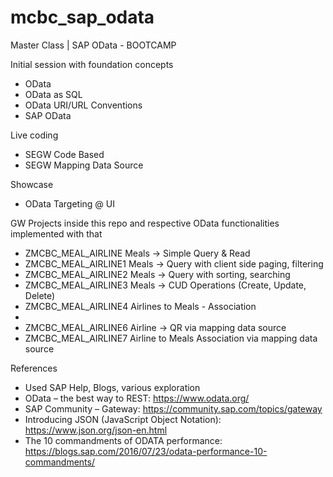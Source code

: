 # mcbc_sap_odata
Master Class | SAP OData - BOOTCAMP

Initial session with foundation concepts
  - OData
  - OData as SQL
  - OData URI/URL Conventions
  - SAP OData

Live coding
  - SEGW Code Based
  - SEGW Mapping Data Source

Showcase
  - OData Targeting @ UI

GW Projects inside this repo and respective OData functionalities implemented with that
  - ZMCBC_MEAL_AIRLINE	Meals -> Simple Query & Read
  - ZMCBC_MEAL_AIRLINE1	Meals -> Query with client side paging, filtering
  - ZMCBC_MEAL_AIRLINE2	Meals -> Query with sorting, searching
  - ZMCBC_MEAL_AIRLINE3	Meals -> CUD Operations (Create, Update, Delete)
  - ZMCBC_MEAL_AIRLINE4	Airlines to Meals - Association
  - 
  - ZMCBC_MEAL_AIRLINE6	Airline -> QR via mapping data source
  - ZMCBC_MEAL_AIRLINE7	Airline to Meals Association via mapping data source

References
  - Used SAP Help, Blogs, various exploration
  - OData – the best way to REST:     https://www.odata.org/
  - SAP Community – Gateway:          https://community.sap.com/topics/gateway
  - Introducing JSON (JavaScript Object Notation):    https://www.json.org/json-en.html
  - The 10 commandments of ODATA performance:         https://blogs.sap.com/2016/07/23/odata-performance-10-commandments/
